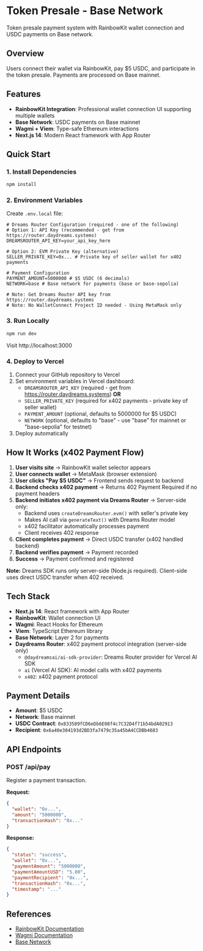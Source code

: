 # Token Presale - Base Network

Token presale payment system with RainbowKit wallet connection and USDC payments on Base network.

## Overview

Users connect their wallet via RainbowKit, pay $5 USDC, and participate in the token presale. Payments are processed on Base mainnet.

## Features

- **RainbowKit Integration**: Professional wallet connection UI supporting multiple wallets
- **Base Network**: USDC payments on Base mainnet
- **Wagmi + Viem**: Type-safe Ethereum interactions
- **Next.js 14**: Modern React framework with App Router

## Quick Start

### 1. Install Dependencies

```bash
npm install
```

### 2. Environment Variables

Create `.env.local` file:

```env
# Dreams Router Configuration (required - one of the following)
# Option 1: API Key (recommended - get from https://router.daydreams.systems)
DREAMSROUTER_API_KEY=your_api_key_here

# Option 2: EVM Private Key (alternative)
SELLER_PRIVATE_KEY=0x... # Private key of seller wallet for x402 payments

# Payment Configuration
PAYMENT_AMOUNT=5000000 # $5 USDC (6 decimals)
NETWORK=base # Base network for payments (base or base-sepolia)

# Note: Get Dreams Router API key from https://router.daydreams.systems
# Note: No WalletConnect Project ID needed - Using MetaMask only
```

### 3. Run Locally

```bash
npm run dev
```

Visit http://localhost:3000

### 4. Deploy to Vercel

1. Connect your GitHub repository to Vercel
2. Set environment variables in Vercel dashboard:
   - `DREAMSROUTER_API_KEY` (required - get from https://router.daydreams.systems) **OR**
   - `SELLER_PRIVATE_KEY` (required for x402 payments - private key of seller wallet)
   - `PAYMENT_AMOUNT` (optional, defaults to 5000000 for $5 USDC)
   - `NETWORK` (optional, defaults to "base" - use "base" for mainnet or "base-sepolia" for testnet)
3. Deploy automatically

## How It Works (x402 Payment Flow)

1. **User visits site** → RainbowKit wallet selector appears
2. **User connects wallet** → MetaMask (browser extension)
3. **User clicks "Pay $5 USDC"** → Frontend sends request to backend
4. **Backend checks x402 payment** → Returns 402 Payment Required if no payment headers
5. **Backend initiates x402 payment via Dreams Router** → Server-side only:
   - Backend uses `createDreamsRouter.evm()` with seller's private key
   - Makes AI call via `generateText()` with Dreams Router model
   - x402 facilitator automatically processes payment
   - Client receives 402 response
6. **Client completes payment** → Direct USDC transfer (x402 handled backend)
7. **Backend verifies payment** → Payment recorded
8. **Success** → Payment confirmed and registered

**Note:** Dreams SDK runs only server-side (Node.js required). Client-side uses direct USDC transfer when 402 received.

## Tech Stack

- **Next.js 14**: React framework with App Router
- **RainbowKit**: Wallet connection UI
- **Wagmi**: React Hooks for Ethereum
- **Viem**: TypeScript Ethereum library
- **Base Network**: Layer 2 for payments
- **Daydreams Router**: x402 payment protocol integration (server-side only)
  - `@daydreamsai/ai-sdk-provider`: Dreams Router provider for Vercel AI SDK
  - `ai` (Vercel AI SDK): AI model calls with x402 payments
  - `x402`: x402 payment protocol

## Payment Details

- **Amount**: $5 USDC
- **Network**: Base mainnet
- **USDC Contract**: `0x833589fCD6eDb6E08f4c7C32D4f71b54bdA02913`
- **Recipient**: `0x6a40e304193d2BD3fa7479c35a45bA4CCDBb4683`

## API Endpoints

### POST /api/pay

Register a payment transaction.

**Request:**
```json
{
  "wallet": "0x...",
  "amount": "5000000",
  "transactionHash": "0x..."
}
```

**Response:**
```json
{
  "status": "success",
  "wallet": "0x...",
  "paymentAmount": "5000000",
  "paymentAmountUSD": "5.00",
  "paymentRecipient": "0x...",
  "transactionHash": "0x...",
  "timestamp": "..."
}
```

## References

- [RainbowKit Documentation](https://rainbowkit.com/tr/docs/installation)
- [Wagmi Documentation](https://wagmi.sh)
- [Base Network](https://base.org)
